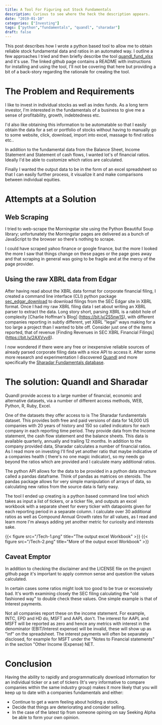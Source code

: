 ```yaml
---
title: A Tool For Figuring out Stock Fundamentals
description: Curious to see where the heck the description appears.
date: "2019-01-10"
categories: ["Investing"]
tags: ["python","fundamentals", "quandl", "sharadar"]
draft: false
---
```

This post describes how I wrote a python based tool to allow me to obtain reliable stock fundamental
data and ratios in an automated way. I outline a few
approaches I tried and then briefly describe the tool [quandl_fund_xlsx](https://github.com/robren/quandl_fund_xlsx) and it's use. The linked github page contains a README with instructions for installing and using the tool, I'll not be covering that here but providing a bit of a back-story regarding the rationale for creating the tool.

# The Problem and Requirements

I like to invest in individual stocks as well as index funds. As a long term
investor, I'm interested in the fundamentals of a business to give me a
sense of profitability, growth, indebtedness etc.

I'd also like obtaining this information to be automatable so that I easily
obtain the data for a set or portfolio of stocks without having to manually go
to some website, click, download, import into excel, massage to find ratios
etc..

In addition to the fundamental data from the Balance Sheet, Income Statement
and Statement of cash flows, I wanted lot's of financial ratios. Ideally I'd be
able to customize which ratios are calculated.

Finally I wanted the output data to be in the form of an excel spreadsheet so
that I can easily  further process, it visualize it and make comparisons
between individual equities.

# Attempts at a Solution

## Web Scraping

I tried to web-scrape the Morningstar site using the Python Beautiful Soup
library; unfortunately the Morningstar pages are delivered as a bunch of
JavaScript to the browser so there's nothing to scrape.

I could have scraped yahoo finance or google finance, but  the more I looked
the more I saw that things change on these pages or the page goes away  and that scraping in general
was going to be fragile and at the mercy of the page provider.

## Using the raw XBRL data from Edgar

After having read about the XBRL data format for corporate financial filing,
I created a command line interface (CLI)  python package
[sec_edgar_download](https://github.com/robren/sec_edgar_download) to download
filings from the SEC Edgar site in XBRL format.  Once I had my raw XBRL filing
data I set about writing an XBRL parser to extract the data. Long story short,
parsing XBRL is a rabbit hole of complexity [Charlie Hoffman's Blog] (https://bit.ly/2S5nw1S), with different companies
reporting in subtly different, yet XBRL "legal"  ways making for a too large a project than I
wanted to bite off. Consider just one of the items reported, that of revenue [Finding Revenues in SEC XBRL Financial Filings] (https://bit.ly/2AXVyv8).

I now wondered if there were any free or inexpensive reliable sources of
already parsed corporate filing data with a nice API to access it. After some more research and
experimentation I discovered [Quandl](https://www.quandl.com/) and more specifically the [Sharadar
Fundamentals database](http://www.sharadar.com/).


# The solution: Quandl and Sharadar

Quandl provide access to a large number of financial, economic and alternative datasets, via a number of different access methods, WEB, Python, R, Ruby, Excel.

One of the datasets they offer access to is The Sharadar fundamentals dataset. This  provides both free and  paid versions of
data for 14,000 US companies with 20 years of history and 150 so called
indicators for each company in each reporting time period.  They provide data
from the Income statement, the cash flow statement and the balance sheets.
This data is available quarterly, annually and trailing 12 months.  In
addition to the company provided data, Sharadar calculates a number of
financial ratios. As I read more on investing I'll find yet another ratio that maybe indicative of a companies health  ( there's no one magic indicator), so my needs go beyond the ratios which are provided and I calculate  many  additional ratios.

The python API allows for the data to be provided in a python data structure called a pandas dataframe. Think of pandas as matrices on steroids. The pandas package allows for very simple manipulation of arrays of data,  so calculating new ratios from the source data is fairly easy.

The tool I ended up creating is a python based command line tool which takes
as input a list of tickers, or a ticker file, and outputs an excel workbook
with a separate sheet for every ticker with  datapoints given for each
reporting period in a separate column. I calculate over 30 additional ratios
as well as Compound Annual Growth rates for all values, as I read and learn
more I'm always adding yet another metric for curiosity and interests sake.


{{< figure src="/Tech-1.png" title="The output excel Workbook" >}}
{{< figure src="/Tech-2.png" title="More of the  output excel Workbook" >}}

## Caveat Emptor

In addition to checking the disclaimer and the LICENSE file on the project github page  it's important to apply common sense and  question the values calculated.

In certain cases some ratios might look too good to be true or excessively
bad. It's worth examining closely the SEC filing calculating the "old
fashioned way" to double check these values. One simple example is that of Interest payments.

 Not all companies report these on the income statement. For example, INTC, EPD and HD do, MSFT and AAPL don't. The interest for AAPL and
  MSFT will be reported as zero and hence any metrics with interest in the
  denominator (EBIT/Interest expense)  will be invalid, these will show up as
  "inf" on the spreadsheet. The interest payments will often be separately
  disclosed, for example for MSFT  under the "Notes to Financial statements"
  in the section "Other Income (Expense) NET.

# Conclusion

Having the ability to rapidly and programmatically download information for an individual ticker or a set of tickers (It's very informative to compare companies within the same industry group) makes it more likely that you will keep up to date with a companies fundamentals and either:

- Continue to get a warm feeling about holding a stock.
- Decide that things are deteriorating and  consider selling.
- In the case of the latest tip from someone opining on say Seeking Alpha be able to form your own opinion.
